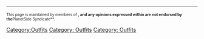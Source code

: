 ---

<font size=1>This page is maintained by members of **, and any opinions
expressed within are not endorsed by the**PlanetSide
Syndicate\*\*.</font>

[Category:Outfits](Category:Outfits.md) [Category:
Outfits](Category:.md{{Template:{{{1}}}}}_Outfits) [Category:
Outfits](Category:.md{{{2}}}_Outfits)

